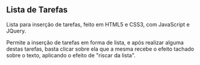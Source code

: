 ## Lista de Tarefas

Lista para inserção de tarefas, feito em HTML5 e CSS3, com JavaScript e JQuery.

Permite a inserção de tarefas em forma de lista, e após realizar alguma destas
tarefas, basta clicar sobre ela que a mesma recebe o efeito tachado sobre o texto,
aplicando o efeito de "riscar da lista".